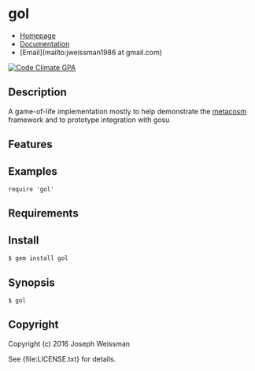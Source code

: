 # gol

* [Homepage](https://rubygems.org/gems/gol)
* [Documentation](http://rubydoc.info/gems/gol/frames)
* [Email](mailto:jweissman1986 at gmail.com)

[![Code Climate GPA](https://codeclimate.com/github//gol/badges/gpa.svg)](https://codeclimate.com/github//gol)

## Description

A game-of-life implementation mostly to help demonstrate the [metacosm](https://github.com/deepcerulean/metacosm) framework and
to prototype integration with gosu 

## Features

## Examples

    require 'gol'

## Requirements

## Install

    $ gem install gol

## Synopsis

    $ gol

## Copyright

Copyright (c) 2016 Joseph Weissman

See {file:LICENSE.txt} for details.
